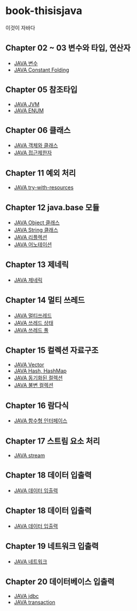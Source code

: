 # book-thisisjava

이것이 자바다

## Chapter 02 ~ 03 변수와 타입, 연산자

<ul>
    <li><a href="/docs/JAVA 변수.md">JAVA 변수</a></li>
    <li><a href="/docs/JAVA 상수접합.md">JAVA Constant Folding</a></li>
</ul>

## Chapter 05 참조타입

<ul>
    <li><a href="/docs/JAVA JVM.md">JAVA JVM</a></li>
    <li><a href="/docs/JAVA Enum.md">JAVA ENUM</a></li>
</ul>

## Chapter 06 클래스

<ul>
    <li><a href="/docs/JAVA 객체.md">JAVA 객체와 클래스</a></li>
    <li><a href="/docs/JAVA 접근제한자.md">JAVA 접근제한자</a></li>
</ul>

## Chapter 11 예외 처리

<ul>
    <li><a href="/docs/JAVA try-with-resources.md">JAVA try-with-resources</a></li>
</ul>

## Chapter 12 java.base 모듈

<ul>
    <li><a href="/docs/JAVA Object.md">JAVA Object 클래스</a></li>
    <li><a href="/docs/JAVA String.md">JAVA String 클래스</a></li>
    <li><a href="/docs/JAVA Reflection.md">JAVA 리플렉션</a></li>
    <li><a href="/docs/JAVA Annotation.md>">JAVA 어노테이션</a></li>
</ul>

## Chapter 13 제네릭

<ul>
    <li><a href="/docs/JAVA 제네릭.md">JAVA 제네릭</a></li>
</ul>

## Chapter 14 멀티 쓰레드

<ul>
    <li><a href="/docs/JAVA 멀티쓰레드.md">JAVA 멀티쓰레드</a></li>
    <li><a href="/docs/JAVA 쓰레드 상태.md">JAVA 쓰레드 상태</a></li>
    <li><a href="/docs/JAVA 쓰레드 풀.md">JAVA 쓰레드 풀</a></li>
</ul>

## Chapter 15 컬렉션 자료구조

<ul>
    <li><a href="/docs/JAVA Vector.md">JAVA Vector</a></li>
    <li><a href="/docs/JAVA hash.md">JAVA Hash, HashMap</a></li>
    <li><a href="/docs/JAVA synchronizedCollection.md">JAVA 동기화된 컬렉션</a></li>
    <li><a href="/docs/JAVA immutableCollection.md">JAVA 불변 컬렉션</a></li>
</ul>

## Chapter 16 람다식

<ul>
    <li><a href="/docs/JAVA functionalInterface.md">JAVA 함수형 인터페이스</a></li>
</ul>

## Chapter 17 스트림 요소 처리

<ul>
    <li><a href="/docs/JAVA stream.md">JAVA stream</a></li>
</ul>

## Chapter 18 데이터 입출력

<ul>   
    <li><a href="/docs/JAVA Data 입출력.md">JAVA 데이터 입출력</a></li>
</ul>

## Chapter 18 데이터 입출력

<ul>   
    <li><a href="/docs/JAVA Data 입출력.md">JAVA 데이터 입출력</a></li>
</ul>

## Chapter 19 네트워크 입출력

<ul>
    <li><a href="/docs/JAVA network.md">JAVA 네트워크</a></li>
</ul>

## Chapter 20 데이터베이스 입출력

<ul>
    <li><a href="/docs/JAVA jdbc.md">JAVA jdbc</a></li>
    <li><a href="/docs/JAVA transaction.md">JAVA transaction</a></li>
</ul>
